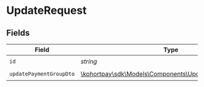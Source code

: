 # UpdateRequest


## Fields

| Field                                                                                                      | Type                                                                                                       | Required                                                                                                   | Description                                                                                                |
| ---------------------------------------------------------------------------------------------------------- | ---------------------------------------------------------------------------------------------------------- | ---------------------------------------------------------------------------------------------------------- | ---------------------------------------------------------------------------------------------------------- |
| `id`                                                                                                       | *string*                                                                                                   | :heavy_check_mark:                                                                                         | N/A                                                                                                        |
| `updatePaymentGroupDto`                                                                                    | [\kohortpay\sdk\Models\Components\UpdatePaymentGroupDto](../../Models/Components/UpdatePaymentGroupDto.md) | :heavy_check_mark:                                                                                         | N/A                                                                                                        |